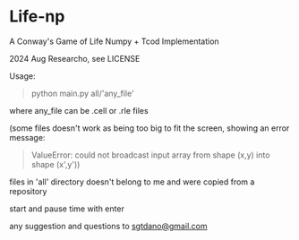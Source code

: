 # Life-np
A Conway's Game of Life
Numpy + Tcod Implementation

2024 Aug Researcho, see LICENSE

Usage:

>python main.py all/'any_file'

where any_file can be .cell or .rle files

(some files doesn't work as being too
big to fit the screen, showing an error message:
>ValueError: could not broadcast input array 
from shape (x,y) into shape (x',y'))

files in 'all' directory doesn't belong 
to me and were copied from a repository

start and pause time with enter

any suggestion and questions to sgtdano@gmail.com
